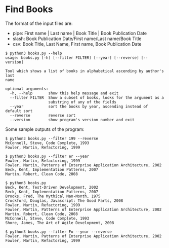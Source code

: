 # Find Books

The format of the input files are:
- pipe: First name | Last name | Book Title | Book Publication Date
- slash: Book Publication Date/First name/Last name/Book Title
- csv: Book Title, Last Name, First name, Book Publication Date


```
$ python3 books.py --help
usage: books.py [-h] [--filter FILTER] [--year] [--reverse] [--version]

Tool which shows a list of books in alphabetical ascending by author's last
name

optional arguments:  
  -h, --help       show this help message and exit  
  --filter FILTER  Show a subset of books, looks for the argument as a
                   substring of any of the fields  
  --year           sort the books by year, ascending instead of default sort  
  --reverse        reverse sort  
  --version        show program's version number and exit  
```

Some sample outputs of the program:  

```
$ python3 books.py --filter 199 --reverse
McConnell, Steve, Code Complete, 1993  
Fowler, Martin, Refactoring, 1999  
```

```
$ python3 books.py --filter er --year
Fowler, Martin, Refactoring, 1999  
Fowler, Martin, Patterns of Enterprise Application Architecture, 2002  
Beck, Kent, Implementation Patterns, 2007  
Martin, Robert, Clean Code, 2008  
```

```
$ python3 books.py
Beck, Kent, Test-Driven Development, 2002  
Beck, Kent, Implementation Patterns, 2007  
Brooks, Fred, The Mythical Man-Month, 1975  
Crockford, Douglas, Javascript: The Good Parts, 2008  
Fowler, Martin, Refactoring, 1999  
Fowler, Martin, Patterns of Enterprise Application Architecture, 2002  
Martin, Robert, Clean Code, 2008  
McConnell, Steve, Code Complete, 1993  
Shore, James, The Art of Agile Development, 2008
```

```
$ python3 books.py --filter Fo --year --reverse
Fowler, Martin, Patterns of Enterprise Application Architecture, 2002
Fowler, Martin, Refactoring, 1999
```